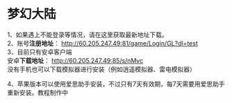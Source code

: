 # 梦幻大陆
1、如果遇上不能登录等情况，请在这里获取最新地址下载。  
2、账号**注册地址**：
http://60.205.247.49:81/game/Login/GL?dl=test  
3、目前只有安卓客户端  
安卓**下载地址**：
http://60.205.247.49:85/s/nMvc  
没有手机也可以下载模拟器进行安装（例如逍遥模拟器、雷电模拟器）

4、苹果版本可以使用爱思助手安装，不过只有7天有效期，每7天需要用爱思助手重新安装。教程制作中  
